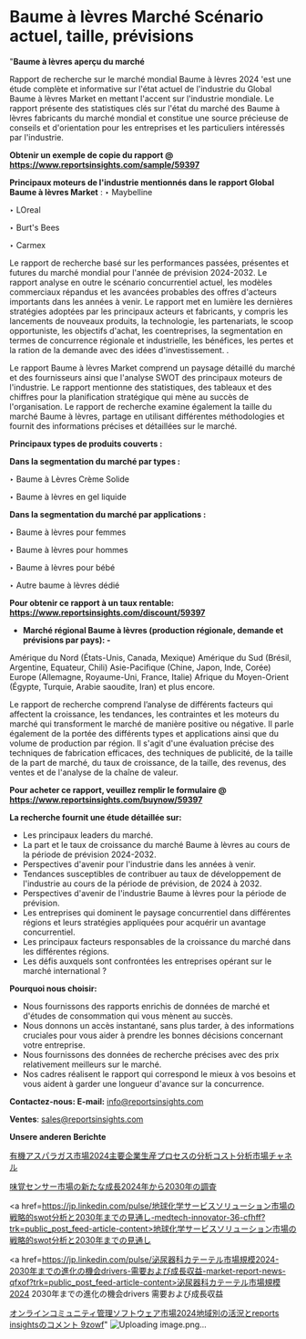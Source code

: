 # Baume à lèvres Marché Scénario actuel, taille, prévisions

"<strong>Baume à lèvres aperçu du marché</strong>

Rapport de recherche sur le marché mondial Baume à lèvres 2024 'est une étude complète et informative sur l'état actuel de l'industrie du Global Baume à lèvres Market en mettant l'accent sur l'industrie mondiale. Le rapport présente des statistiques clés sur l'état du marché des Baume à lèvres fabricants du marché mondial et constitue une source précieuse de conseils et d'orientation pour les entreprises et les particuliers intéressés par l'industrie.

<strong>Obtenir un exemple de copie du rapport @ <a href=https://www.reportsinsights.com/sample/59397>https://www.reportsinsights.com/sample/59397</a></strong>

<strong>Principaux moteurs de l'industrie mentionnés dans le rapport Global Baume à lèvres Market</strong> :
‣ Maybelline

‣ LOreal

‣ Burt's Bees

‣ Carmex

Le rapport de recherche basé sur les performances passées, présentes et futures du marché mondial pour l'année de prévision 2024-2032. Le rapport analyse en outre le scénario concurrentiel actuel, les modèles commerciaux répandus et les avancées probables des offres d'acteurs importants dans les années à venir. Le rapport met en lumière les dernières stratégies adoptées par les principaux acteurs et fabricants, y compris les lancements de nouveaux produits, la technologie, les partenariats, le scoop opportuniste, les objectifs d'achat, les coentreprises, la segmentation en termes de concurrence régionale et industrielle, les bénéfices, les pertes et la ration de la demande avec des idées d'investissement. .

Le rapport Baume à lèvres Market comprend un paysage détaillé du marché et des fournisseurs ainsi que l'analyse SWOT des principaux moteurs de l'industrie. Le rapport mentionne des statistiques, des tableaux et des chiffres pour la planification stratégique qui mène au succès de l'organisation. Le rapport de recherche examine également la taille du marché Baume à lèvres, partage en utilisant différentes méthodologies et fournit des informations précises et détaillées sur le marché.

<strong>Principaux types de produits couverts :</strong>

<strong>Dans la segmentation du marché par types :</strong>

‣ Baume à Lèvres Crème Solide

‣ Baume à lèvres en gel liquide

<strong>Dans la segmentation du marché par applications :</strong>

‣ Baume à lèvres pour femmes

‣ Baume à lèvres pour hommes

‣ Baume à lèvres pour bébé

‣ Autre baume à lèvres dédié

<strong>Pour obtenir ce rapport à un taux rentable: <a href=https://www.reportsinsights.com/discount/59397>https://www.reportsinsights.com/discount/59397</a></strong>
<ul>
  <li><strong>Marché régional Baume à lèvres (production régionale, demande et prévisions par pays): -</strong></li>
</ul>
Amérique du Nord (États-Unis, Canada, Mexique)
Amérique du Sud (Brésil, Argentine, Equateur, Chili)
Asie-Pacifique (Chine, Japon, Inde, Corée)
Europe (Allemagne, Royaume-Uni, France, Italie)
Afrique du Moyen-Orient (Égypte, Turquie, Arabie saoudite, Iran) et plus encore.

Le rapport de recherche comprend l’analyse de différents facteurs qui affectent la croissance, les tendances, les contraintes et les moteurs du marché qui transforment le marché de manière positive ou négative. Il parle également de la portée des différents types et applications ainsi que du volume de production par région. Il s'agit d'une évaluation précise des techniques de fabrication efficaces, des techniques de publicité, de la taille de la part de marché, du taux de croissance, de la taille, des revenus, des ventes et de l'analyse de la chaîne de valeur.

<strong>Pour acheter ce rapport, veuillez remplir le formulaire @   <a href=https://www.reportsinsights.com/buynow/59397>https://www.reportsinsights.com/buynow/59397</a></strong>

<strong>La recherche fournit une étude détaillée sur:</strong>
<ul>
  <li>Les principaux leaders du marché.</li>
  <li>La part et le taux de croissance du marché Baume à lèvres au cours de la période de prévision 2024-2032.</li>
  <li>Perspectives d'avenir pour l'industrie dans les années à venir.</li>
  <li>Tendances susceptibles de contribuer au taux de développement de l'industrie au cours de la période de prévision, de 2024 à 2032.</li>
  <li>Perspectives d'avenir de l'industrie Baume à lèvres pour la période de prévision.</li>
  <li>Les entreprises qui dominent le paysage concurrentiel dans différentes régions et leurs stratégies appliquées pour acquérir un avantage concurrentiel.</li>
  <li>Les principaux facteurs responsables de la croissance du marché dans les différentes régions.</li>
  <li>Les défis auxquels sont confrontées les entreprises opérant sur le marché international ?</li>
</ul>
<strong>Pourquoi nous choisir:</strong>
<ul>
  <li>Nous fournissons des rapports enrichis de données de marché et d'études de consommation qui vous mènent au succès.</li>
  <li>Nous donnons un accès instantané, sans plus tarder, à des informations cruciales pour vous aider à prendre les bonnes décisions concernant votre entreprise.</li>
  <li>Nous fournissons des données de recherche précises avec des prix relativement meilleurs sur le marché.</li>
  <li>Nos cadres réalisent le rapport qui correspond le mieux à vos besoins et vous aident à garder une longueur d'avance sur la concurrence.</li>
</ul>
<strong>Contactez-nous:
</strong><strong>E-mail:</strong> <a href=mailto:info@reportsinsights.com>info@reportsinsights.com</a>

<strong>Ventes</strong>: <a href=mailto:sales@reportsinsights.com>sales@reportsinsights.com</a>

<strong>Unsere anderen Berichte</strong>

<a href=https://www.linkedin.com/pulse/有機アスパラガス市場2024主要企業生産プロセスの分析コスト分析市場チャネル-community-market-research-atpxf/>有機アスパラガス市場2024主要企業生産プロセスの分析コスト分析市場チャネル</a>

<a href=https://www.linkedin.com/pulse/味覚センサー市場の新たな成長2024年から2030年の調査-tribunal-analytics-360-paaef/>味覚センサー市場の新たな成長2024年から2030年の調査</a>

<a href=https://jp.linkedin.com/pulse/地球化学サービスソリューション市場の戦略的swot分析と2030年までの見通し-medtech-innovator-36-cfhff?trk=public_post_feed-article-content>地球化学サービスソリューション市場の戦略的swot分析と2030年までの見通し</a>

<a href=https://jp.linkedin.com/pulse/泌尿器科カテーテル市場規模2024-2030年までの進化の機会drivers-需要および成長収益-market-report-news-qfxof?trk=public_post_feed-article-content>泌尿器科カテーテル市場規模2024 2030年までの進化の機会drivers 需要および成長収益</a>

<a href=https://www.linkedin.com/pulse/オンラインコミュニティ管理ソフトウェア市場2024地域別の活況とreports-insightsのコメント-9zowf/>オンラインコミュニティ管理ソフトウェア市場2024地域別の活況とreports insightsのコメント 9zowf</a>"
![Uploading image.png…]()
